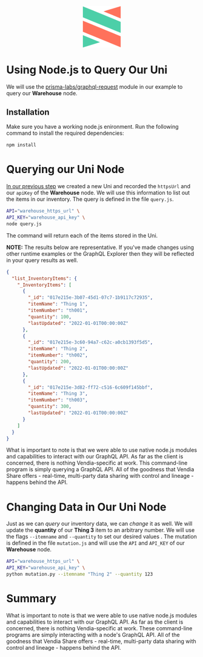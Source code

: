 <p align="center">
  <a href="https://vendia.net/">
    <img src="https://raw.githubusercontent.com/vendia/examples/main/vendia-logo.png" alt="vendia logo" width="100px">
  </a>
</p>

# Using Node.js to Query Our Uni

We will use the [prisma-labs/graphql-request](https://github.com/prisma-labs/graphql-request) module in our example to query our **Warehouse** node.

## Installation

Make sure you have a working node.js enironment. Run the following command to install the required dependencies:

```bash
npm install
```

# Querying our Uni Node

[In our previous step](../creating-our-uni.md) we created a new Uni and recorded the `httpsUrl` and our `apiKey` of the **Warehouse** node. We will use this information to list out the items in our inventory. The query is defined in the file `query.js`.

```bash
API="warehouse_https_url" \
API_KEY="warehouse_api_key" \
node query.js
```

The command will return each of the items stored in the Uni.

**NOTE:** The results below are representative. If you've made changes using other runtime examples or the GraphQL Explorer then they will be reflected in your query results as well.

```json
{
  "list_InventoryItems": {
    "_InventoryItems": [
      {
        "_id": "017e215e-3b07-45d1-07c7-1b9117c72935",
        "itemName": "Thing 1",
        "itemNumber": "th001",
        "quantity": 100,
        "lastUpdated": "2022-01-01T00:00:00Z"
      },
      {
        "_id": "017e215e-3c60-94a7-c62c-a0cb1393f5d5",
        "itemName": "Thing 2",
        "itemNumber": "th002",
        "quantity": 200,
        "lastUpdated": "2022-01-01T00:00:00Z"
      },
      {
        "_id": "017e215e-3d82-ff72-c516-6c609f145bbf",
        "itemName": "Thing 3",
        "itemNumber": "th003",
        "quantity": 300,
        "lastUpdated": "2022-01-01T00:00:00Z"
      }
    ]
  }
}
```

What is important to note is that we were able to use native node.js modules and capabilities to interact with our GraphQL API. As far as the client is concerned, there is nothing Vendia-specific at work. This command-line program is simply querying a GraphQL API. All of the goodness that Vendia Share offers - real-time, multi-party data sharing with control and lineage - happens behind the API.

# Changing Data in Our Uni Node

Just as we can _query_ our inventory data, we can _change_ it as well. We will update the **quantity** of our **Thing 3** item to an arbitrary number. We will use the flags `--itemname` and `--quantity` to set our desired values . The mutation is defined in the file `mutation.js` and will use the `API` and `API_KEY` of our **Warehouse** node.

```bash
API="warehouse_https_url" \
API_KEY="warehouse_api_key" \
python mutation.py --itemname "Thing 2" --quantity 123
```

# Summary

What is important to note is that we were able to use native node.js modules and capabilities to interact with our GraphQL API. As far as the client is concerned, there is nothing Vendia-specific at work. These command-line programs are simply interacting with a node's GraphQL API. All of the goodness that Vendia Share offers - real-time, multi-party data sharing with control and lineage - happens behind the API.
